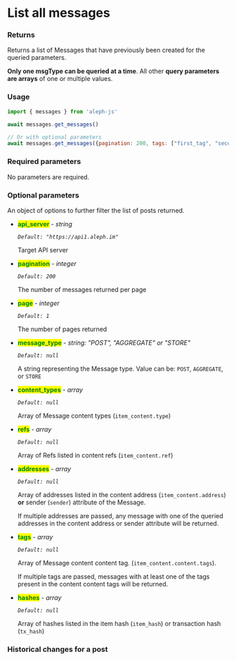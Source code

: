# List all messages

### Returns

Returns a list of Messages that have previously been created for the queried parameters.

**Only one msgType can be queried at a time**. All other **query parameters are arrays** of one or multiple values.



### Usage

```javascript
import { messages } from 'aleph-js'

await messages.get_messages()

// Or with optional parameters
await messages.get_messages({pagination: 200, tags: ["first_tag", "second_tag"]})
```

### Required parameters

No parameters are required.&#x20;

### Optional parameters

An object of options to further filter the list of posts returned.

*   <mark style="color:green;">**api\_server**</mark> - _string_

    _`Default: "https://api1.aleph.im"`_

    Target API server


*   <mark style="color:green;">**pagination**</mark> - _integer_

    _`Default: 200`_

    The number of messages returned per page


*   <mark style="color:green;">**page**</mark> - _integer_

    _`Default: 1`_

    The number of pages returned


*   <mark style="color:green;">**message\_type**</mark> - _string: "POST", "AGGREGATE" or "STORE"_

    _`Default: null`_

    A string representing the Message type. Value can be: `POST`, `AGGREGATE`, or `STORE`&#x20;


*   <mark style="color:green;">**content\_types**</mark> - _array_

    _`Default: null`_

    Array of Message content types (`item_content.type`)


*   <mark style="color:green;">**refs**</mark> - _array_

    _`Default: null`_

    Array of Refs listed in content refs (`item_content.ref`)


*   <mark style="color:green;">**addresses**</mark> _- array_

    _`Default: null`_

    Array of addresses listed in the content address (`item_content.address`) **or** sender (`sender`) attribute of the Message.&#x20;

    If multiple addresses are passed, any message with one of the queried addresses in the content address or sender attribute will be returned.


*   <mark style="color:green;">**tags**</mark> - _array_

    _`Default: null`_

    Array of Message content content tag. (`item_content.content.tags`).

    If multiple tags are passed, messages with at least one of the tags present in the content content tags will be returned.


*   <mark style="color:green;">**hashes**</mark> - _array_

    _`Default: null`_

    Array of hashes listed in the item hash (`item_hash`) or transaction hash (`tx_hash`)



### Historical changes for a post

